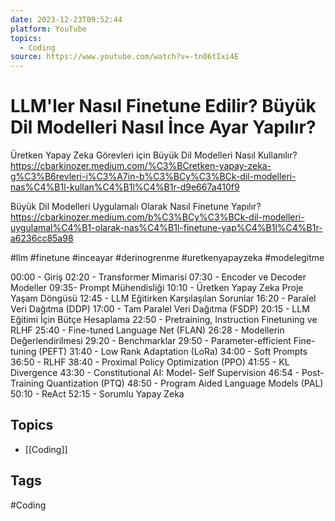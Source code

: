 ```yaml
---
date: 2023-12-23T09:52:44
platform: YouTube
topics:
  - Coding
source: https://www.youtube.com/watch?v=-tn06tIxi4E
---
```

# LLM'ler Nasıl Finetune Edilir? Büyük Dil Modelleri Nasıl İnce Ayar Yapılır?

Üretken Yapay Zeka Görevleri için Büyük Dil Modelleri Nasıl Kullanılır?
https://cbarkinozer.medium.com/%C3%BCretken-yapay-zeka-g%C3%B6revleri-i%C3%A7in-b%C3%BCy%C3%BCk-dil-modelleri-nas%C4%B1l-kullan%C4%B1l%C4%B1r-d9e667a410f9

Büyük Dil Modelleri Uygulamalı Olarak Nasıl Finetune Yapılır?
https://cbarkinozer.medium.com/b%C3%BCy%C3%BCk-dil-modelleri-uygulamal%C4%B1-olarak-nas%C4%B1l-finetune-yap%C4%B1l%C4%B1r-a6236cc85a98

#llm #finetune #inceayar #derinogrenme #uretkenyapayzeka #modelegitme


00:00 - Giriş
02:20 - Transformer Mimarisi
07:30 - Encoder  ve Decoder Modeller
09:35- Prompt Mühendisliği
10:10 - Üretken Yapay Zeka Proje Yaşam Döngüsü
12:45 - LLM Eğitirken Karşılaşılan Sorunlar
16:20 - Paralel Veri Dağıtma (DDP)
17:00 - Tam Paralel Veri Dağıtma (FSDP)
20:15 - LLM Eğitimi İçin Bütçe Hesaplama
22:50 - Pretraining, Instruction Finetuning ve RLHF
25:40 - Fine-tuned Language Net (FLAN)
26:28 - Modellerin Değerlendirilmesi
29:20 - Benchmarklar
29:50 - Parameter-efficient Fine-tuning (PEFT)
31:40 - Low Rank Adaptation (LoRa)
34:00 - Soft Prompts
36:50 - RLHF
38:40 - Proximal Policy Optimization (PPO)
41:55 - KL Divergence
43:30 - Constitutional AI: Model- Self Supervision
46:54 - Post-Training Quantization (PTQ)
48:50 - Program Aided Language Models (PAL)
50:10 - ReAct
52:15 - Sorumlu Yapay Zeka

## Topics
- [[Coding]]

## Tags
#Coding